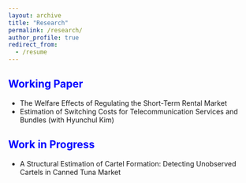 ```yaml
---
layout: archive
title: "Research"
permalink: /research/
author_profile: true
redirect_from:
  - /resume
---
```




<span style="color:blue">Working Paper</span>
---
* The Welfare Effects of Regulating the Short-Term Rental Market
* Estimation of Switching Costs for Telecommunication Services and Bundles (with Hyunchul Kim)

<span style="color:blue">Work in Progress</span>
---
*  A Structural Estimation of Cartel Formation: Detecting Unobserved Cartels in Canned Tuna Market
